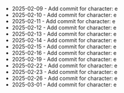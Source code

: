 - 2025-02-09 - Add commit for character: e
- 2025-02-10 - Add commit for character: e
- 2025-02-11 - Add commit for character: e
- 2025-02-12 - Add commit for character: e
- 2025-02-13 - Add commit for character: e
- 2025-02-14 - Add commit for character: e
- 2025-02-15 - Add commit for character: e
- 2025-02-16 - Add commit for character: e
- 2025-02-19 - Add commit for character: e
- 2025-02-22 - Add commit for character: e
- 2025-02-23 - Add commit for character: e
- 2025-02-26 - Add commit for character: e
- 2025-03-01 - Add commit for character: e
